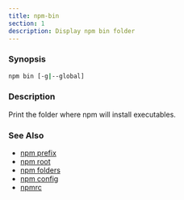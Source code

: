 ```yaml
---
title: npm-bin
section: 1
description: Display npm bin folder
---
```


### Synopsis
```bash
npm bin [-g|--global]
```

### Description

Print the folder where npm will install executables.

### See Also

* [npm prefix](/cli-commands/prefix)
* [npm root](/cli-commands/root)
* [npm folders](/configuring-npm/folders)
* [npm config](/cli-commands/config)
* [npmrc](/configuring-npm/npmrc)
